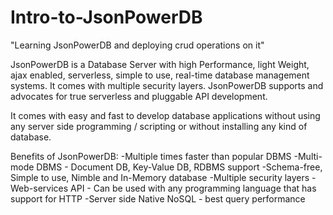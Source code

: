 # Intro-to-JsonPowerDB
"Learning JsonPowerDB and deploying crud operations on it"

JsonPowerDB is a Database Server with high Performance, light Weight, ajax enabled, serverless, simple to use, real-time database management systems. It comes with multiple security layers. JsonPowerDB supports and advocates for true serverless and pluggable API development.

It comes with easy and fast to develop database applications without using any server side programming / scripting or without installing any kind of database.

Benefits of JsonPowerDB:
-Multiple times faster than popular DBMS
-Multi-mode DBMS - Document DB, Key-Value DB, RDBMS support
-Schema-free, Simple to use, Nimble and In-Memory database
-Multiple security layers
-Web-services API - Can be used with any programming language that has support for HTTP
-Server side Native NoSQL - best query performance

